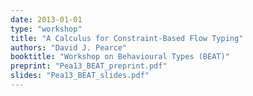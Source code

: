 ```yaml
---
date: 2013-01-01
type: "workshop"
title: "A Calculus for Constraint-Based Flow Typing"
authors: "David J. Pearce"
booktitle: "Workshop on Behavioural Types (BEAT)"
preprint: "Pea13_BEAT_preprint.pdf"
slides: "Pea13_BEAT_slides.pdf"
---
```


